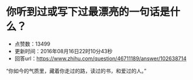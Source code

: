 # 你听到过或写下过最漂亮的一句话是什么？
- 点赞数：13499
- 更新时间：2016年08月16日22时10分43秒
- 回答url：https://www.zhihu.com/question/46711189/answer/102638714
<body>
 <p data-pid="Zjo8FD_0">“你如今的气质里，藏着你走过的路，读过的书，和爱过的人。”</p>
</body>